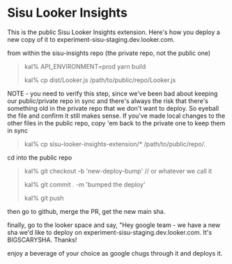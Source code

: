 # Sisu Looker Insights

This is the public Sisu Looker Insights extension. Here's how you deploy a new copy of it to experiment-sisu-staging.dev.looker.com.

from within the sisu-insights repo (the private repo, not the public one)
>
>kal% API_ENVIRONMENT=prod yarn build
>
>kal% cp dist/Looker.js /path/to/public/repo/Looker.js

NOTE - you need to verify this step, since we've been bad about keeping our public/private repo in sync and there's always
the risk that there's something old in the private repo that we don't want to deploy. So eyeball the file and confirm it
still makes sense. If you've made local changes to the other files in the public repo, copy 'em back to the private one to
keep them in sync

>kal% cp sisu-looker-insights-extension/* /path/to/public/repo/.

cd into the public repo

>kal% git checkout -b 'new-deploy-bump' // or whatever we call it
>
>kal% git commit . -m 'bumped the deploy'
>
>kal% git push
>
then go to github, merge the PR, get the new main sha.

finally, go to the looker space and say, "Hey google team - we have a new sha we'd like to deploy on experiment-sisu-staging.dev.looker.com. It's BIGSCARYSHA. Thanks!

enjoy a beverage of your choice as google chugs through it and deploys it.
